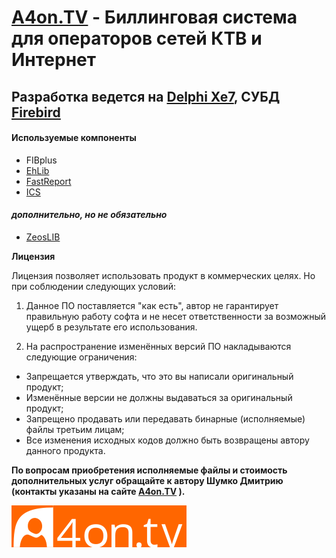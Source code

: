 # [A4on.TV](https://a4on.tv) - Биллинговая система для операторов сетей КТВ и Интернет

## Разработка ведется на [Delphi Xe7](https://www.embarcadero.com/), СУБД [Firebird](https://www.firebirdsql.org/)

#### Используемые компоненты
- FIBplus
- [EhLib](https://ehlib.com/)
- [FastReport](https://www.fastreport.ru/)
- [ICS](http://www.overbyte.eu/frame_index.html?redirTo=/products/ics.html)

#### _дополнительно, но не обязательно_
- [ZeosLIB](https://sourceforge.net/projects/zeoslib/)

**Лицензия** 

Лицензия позволяет использовать продукт в коммерческих целях.
Но при соблюдении следующих условий: 
1. Данное ПО поставляется "как есть", автор не гарантирует правильную работу софта и не несет ответственности за возможный ущерб в результате его использования.

2. На распространение изменённых версий ПО накладываются следующие ограничения:
- Запрещается утверждать, что это вы написали оригинальный продукт;
- Изменённые версии не должны выдаваться за оригинальный продукт;
- Запрещено продавать или передавать бинарные (исполняемые) файлы третьим лицам;
- Все изменения исходных кодов должно быть возвращены автору данного продукта.

**По вопросам приобретения исполняемые файлы и стоимость дополнительных услуг обращайте к автору Шумко Дмитрию (контакты указаны на сайте [A4on.TV](https://a4on.tv)  ).**

![Logo](images/logo.png)